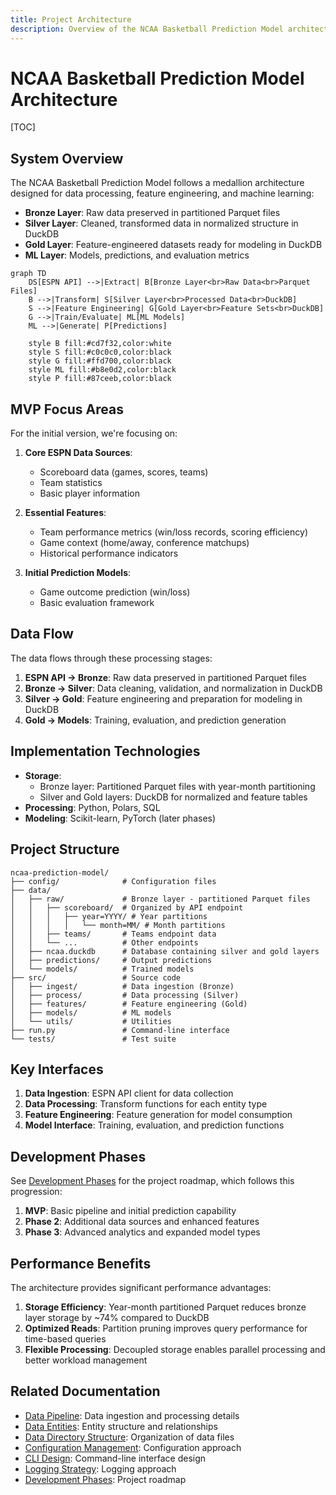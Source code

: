 ```yaml
---
title: Project Architecture
description: Overview of the NCAA Basketball Prediction Model architecture
---
```


# NCAA Basketball Prediction Model Architecture

[TOC]

## System Overview

The NCAA Basketball Prediction Model follows a medallion architecture designed for data processing, feature engineering, and machine learning:

- **Bronze Layer**: Raw data preserved in partitioned Parquet files
- **Silver Layer**: Cleaned, transformed data in normalized structure in DuckDB
- **Gold Layer**: Feature-engineered datasets ready for modeling in DuckDB
- **ML Layer**: Models, predictions, and evaluation metrics

```mermaid
graph TD
    DS[ESPN API] -->|Extract| B[Bronze Layer<br>Raw Data<br>Parquet Files]
    B -->|Transform| S[Silver Layer<br>Processed Data<br>DuckDB]
    S -->|Feature Engineering| G[Gold Layer<br>Feature Sets<br>DuckDB]
    G -->|Train/Evaluate| ML[ML Models]
    ML -->|Generate| P[Predictions]

    style B fill:#cd7f32,color:white
    style S fill:#c0c0c0,color:black
    style G fill:#ffd700,color:black
    style ML fill:#b8e0d2,color:black
    style P fill:#87ceeb,color:black
```

## MVP Focus Areas

For the initial version, we're focusing on:

1. **Core ESPN Data Sources**:
   - Scoreboard data (games, scores, teams)
   - Team statistics
   - Basic player information

2. **Essential Features**:
   - Team performance metrics (win/loss records, scoring efficiency)
   - Game context (home/away, conference matchups)
   - Historical performance indicators

3. **Initial Prediction Models**:
   - Game outcome prediction (win/loss)
   - Basic evaluation framework

## Data Flow

The data flows through these processing stages:

1. **ESPN API → Bronze**: Raw data preserved in partitioned Parquet files
2. **Bronze → Silver**: Data cleaning, validation, and normalization in DuckDB
3. **Silver → Gold**: Feature engineering and preparation for modeling in DuckDB
4. **Gold → Models**: Training, evaluation, and prediction generation

## Implementation Technologies

- **Storage**: 
  - Bronze layer: Partitioned Parquet files with year-month partitioning
  - Silver and Gold layers: DuckDB for normalized and feature tables
- **Processing**: Python, Polars, SQL
- **Modeling**: Scikit-learn, PyTorch (later phases)

## Project Structure

```
ncaa-prediction-model/
├── config/              # Configuration files
├── data/                
│   ├── raw/             # Bronze layer - partitioned Parquet files
│   │   ├── scoreboard/  # Organized by API endpoint
│   │   │   ├── year=YYYY/ # Year partitions
│   │   │   │   └── month=MM/ # Month partitions
│   │   ├── teams/       # Teams endpoint data
│   │   └── ...          # Other endpoints
│   ├── ncaa.duckdb      # Database containing silver and gold layers
│   ├── predictions/     # Output predictions
│   └── models/          # Trained models
├── src/                 # Source code
│   ├── ingest/          # Data ingestion (Bronze)
│   ├── process/         # Data processing (Silver)
│   ├── features/        # Feature engineering (Gold)
│   ├── models/          # ML models
│   └── utils/           # Utilities
├── run.py               # Command-line interface
└── tests/               # Test suite
```

## Key Interfaces

1. **Data Ingestion**: ESPN API client for data collection
2. **Data Processing**: Transform functions for each entity type
3. **Feature Engineering**: Feature generation for model consumption
4. **Model Interface**: Training, evaluation, and prediction functions

## Development Phases

See [Development Phases](development-phases.md) for the project roadmap, which follows this progression:

1. **MVP**: Basic pipeline and initial prediction capability
2. **Phase 2**: Additional data sources and enhanced features
3. **Phase 3**: Advanced analytics and expanded model types

## Performance Benefits

The architecture provides significant performance advantages:

1. **Storage Efficiency**: Year-month partitioned Parquet reduces bronze layer storage by ~74% compared to DuckDB
2. **Optimized Reads**: Partition pruning improves query performance for time-based queries
3. **Flexible Processing**: Decoupled storage enables parallel processing and better workload management

## Related Documentation

- [Data Pipeline](data-pipeline.md): Data ingestion and processing details
- [Data Entities](data-entities.md): Entity structure and relationships
- [Data Directory Structure](data-directory-structure.md): Organization of data files
- [Configuration Management](configuration-management.md): Configuration approach
- [CLI Design](cli-design.md): Command-line interface design
- [Logging Strategy](logging-strategy.md): Logging approach
- [Development Phases](development-phases.md): Project roadmap
